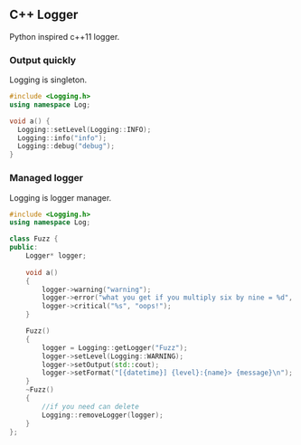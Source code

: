 C++ Logger
----------

Python inspired c++11 logger.


### Output quickly

Logging is singleton.

```c++
#include <Logging.h>
using namespace Log;

void a() {
  Logging::setLevel(Logging::INFO);
  Logging::info("info");
  Logging::debug("debug");
}
```

### Managed logger

Logging is logger manager.

```c++
#include <Logging.h>
using namespace Log;

class Fuzz {
public:
    Logger* logger;
    
    void a()
    {
        logger->warning("warning");
        logger->error("what you get if you multiply six by nine = %d", 42);
        logger->critical("%s", "oops!");
    }

    Fuzz()
    {
        logger = Logging::getLogger("Fuzz");
        logger->setLevel(Logging::WARNING);
        logger->setOutput(std::cout);
        logger->setFormat("[{datetime}] {level}:{name}> {message}\n");
    }
    ~Fuzz()
    {
        //if you need can delete
        Logging::removeLogger(logger);
    }
};

```

